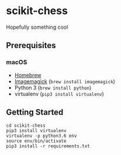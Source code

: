 # scikit-chess
Hopefully something cool

## Prerequisites
### macOS
* [Homebrew](https://brew.sh/)
* [Imagemagick](https://www.imagemagick.org/script/index.php) (`brew install imagemagick`)
* Python 3 (`brew install python`)
* virtualenv (`pip3 install virtualenv`)

## Getting Started

```
cd scikit-chess
pip3 install virtualenv
virtualenv -p python3.6 env
source env/bin/activate
pip3 install -r requirements.txt
```
